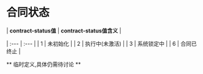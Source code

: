 # 合同状态

| **contract-status值** | **contract-status值含义** |

| :--- | :--- |
| 1 | 未初始化 |
| 2 | 执行中(未激活) |
| 3 | 系统锁定中 |
| 6 | 合同已终止 |

** 临时定义,具体仍需待讨论 **
